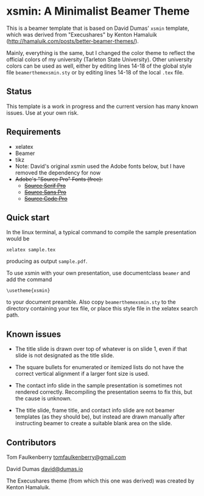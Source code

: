 xsmin: A Minimalist Beamer Theme
================================

This is a beamer template that is based on David Dumas' `xsmin` template, which was derived from "Execushares" by Kenton Hamaluik (http://hamaluik.com/posts/better-beamer-themes/). 

Mainly, everything is the same, but I changed the color theme to reflect the official colors of my university (Tarleton State University).  Other university colors can be used as well, either by editing lines 14-18 of the global style file `beamerthemexsmin.sty` or by editing lines 14-18 of the local `.tex` file. 

Status
------

This template is a work in progress and the current version has many
known issues.  Use at your own risk.


Requirements
------------

* xelatex
* Beamer
* tikz
* Note: David's original xsmin used the Adobe fonts below, but I have removed the dependency for now
* ~~Adobe's "Source Pro" Fonts (free):~~
    * ~~[Source Serif Pro](http://store1.adobe.com/cfusion/store/html/index.cfm?store=OLS-US&event=displayFontPackage&code=1966)~~
    * ~~[Source Sans Pro](http://store1.adobe.com/cfusion/store/html/index.cfm?event=displayFontPackage&code=1959)~~
    * ~~[Source Code Pro](http://store1.adobe.com/cfusion/store/html/index.cfm?store=OLS-US&event=displayFontPackage&code=1960)~~

Quick start
-----------

In the linux terminal, a typical command to compile the sample
presentation would be

`xelatex sample.tex`

producing as output `sample.pdf`.

To use xsmin with your own presentation, use documentclass `beamer`
and add the command

`\usetheme{xsmin}`

to your document preamble.  Also copy `beamerthemexsmin.sty` to the
directory containing your tex file, or place this style file in the
xelatex search path.

Known issues
------------

* The title slide is drawn over top of whatever is on slide 1, even if
  that slide is not designated as the title slide.
  
* The square bullets for enumerated or itemized lists do not have the
  correct vertical alignment if a larger font size is used.
  
* The contact info slide in the sample presentation is sometimes not
  rendered correctly.  Recompiling the presentation seems to fix this,
  but the cause is unknown.
  
 * The title slide, frame title, and contact info slide are not beamer
   templates (as they should be), but instead are drawn manually after
   instructing beamer to create a suitable blank area on the slide.


Contributors
------------

Tom Faulkenberry <tomfaulkenberry@gmail.com>

David Dumas <david@dumas.io>

The Execushares theme (from which this one was derived) was created by
Kenton Hamaluik.
